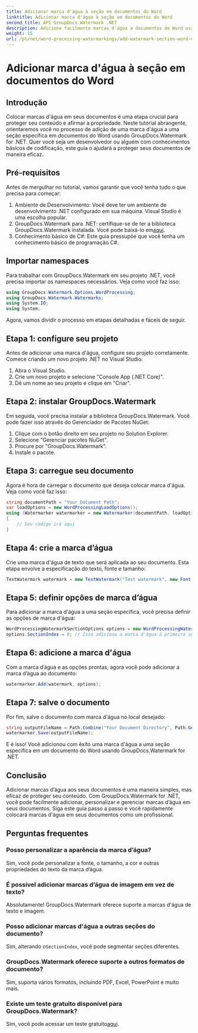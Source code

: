 ```yaml
---
title: Adicionar marca d'água à seção em documentos do Word
linktitle: Adicionar marca d'água à seção em documentos do Word
second_title: API GroupDocs.Watermark .NET
description: Adicione facilmente marcas d'água a documentos do Word usando GroupDocs.Watermark for .NET. Proteja seu conteúdo com este guia simples.
weight: 15
url: /pt/net/word-processing-watermarkings/add-watermark-section-word-docs/
---
```


# Adicionar marca d'água à seção em documentos do Word

## Introdução
Colocar marcas d'água em seus documentos é uma etapa crucial para proteger seu conteúdo e afirmar a propriedade. Neste tutorial abrangente, orientaremos você no processo de adição de uma marca d'água a uma seção específica em documentos do Word usando GroupDocs.Watermark for .NET. Quer você seja um desenvolvedor ou alguém com conhecimentos básicos de codificação, este guia o ajudará a proteger seus documentos de maneira eficaz.
## Pré-requisitos
Antes de mergulhar no tutorial, vamos garantir que você tenha tudo o que precisa para começar:
1. Ambiente de Desenvolvimento: Você deve ter um ambiente de desenvolvimento .NET configurado em sua máquina. Visual Studio é uma escolha popular.
2.  GroupDocs.Watermark para .NET: certifique-se de ter a biblioteca GroupDocs.Watermark instalada. Você pode baixá-lo em[aqui](https://releases.groupdocs.com/Watermark/net/).
3. Conhecimento básico de C#: Este guia pressupõe que você tenha um conhecimento básico de programação C#.
## Importar namespaces
Para trabalhar com GroupDocs.Watermark em seu projeto .NET, você precisa importar os namespaces necessários. Veja como você faz isso:
```csharp
using GroupDocs.Watermark.Options.WordProcessing;
using GroupDocs.Watermark.Watermarks;
using System.IO;
using System;
```
Agora, vamos dividir o processo em etapas detalhadas e fáceis de seguir.
## Etapa 1: configure seu projeto
Antes de adicionar uma marca d'água, configure seu projeto corretamente. Comece criando um novo projeto .NET no Visual Studio:
1. Abra o Visual Studio.
2. Crie um novo projeto e selecione "Console App (.NET Core)".
3. Dê um nome ao seu projeto e clique em "Criar".
## Etapa 2: instalar GroupDocs.Watermark
Em seguida, você precisa instalar a biblioteca GroupDocs.Watermark. Você pode fazer isso através do Gerenciador de Pacotes NuGet:
1. Clique com o botão direito em seu projeto no Solution Explorer.
2. Selecione "Gerenciar pacotes NuGet".
3. Procure por "GroupDocs.Watermark".
4. Instale o pacote.
## Etapa 3: carregue seu documento
Agora é hora de carregar o documento que deseja colocar marca d'água. Veja como você faz isso:
```csharp
string documentPath = "Your Document Path";
var loadOptions = new WordProcessingLoadOptions();
using (Watermarker watermarker = new Watermarker(documentPath, loadOptions))
{
    // Seu código irá aqui
}
```
## Etapa 4: crie a marca d’água
Crie uma marca d'água de texto que será aplicada ao seu documento. Esta etapa envolve a especificação do texto, fonte e tamanho:
```csharp
TextWatermark watermark = new TextWatermark("Test watermark", new Font("Arial", 19));
```
## Etapa 5: definir opções de marca d’água
Para adicionar a marca d'água a uma seção específica, você precisa definir as opções de marca d'água:
```csharp
WordProcessingWatermarkSectionOptions options = new WordProcessingWatermarkSectionOptions();
options.SectionIndex = 0; // Isso adiciona a marca d'água à primeira seção
```
## Etapa 6: adicione a marca d'água
Com a marca d’água e as opções prontas, agora você pode adicionar a marca d’água ao documento:
```csharp
watermarker.Add(watermark, options);
```
## Etapa 7: salve o documento
Por fim, salve o documento com marca d'água no local desejado:
```csharp
string outputFileName = Path.Combine("Your Document Directory", Path.GetFileName(documentPath));
watermarker.Save(outputFileName);
```
E é isso! Você adicionou com êxito uma marca d'água a uma seção específica em um documento do Word usando GroupDocs.Watermark for .NET.
## Conclusão
Adicionar marcas d’água aos seus documentos é uma maneira simples, mas eficaz de proteger seu conteúdo. Com GroupDocs.Watermark for .NET, você pode facilmente adicionar, personalizar e gerenciar marcas d’água em seus documentos. Siga este guia passo a passo e você rapidamente colocará marcas d'água em seus documentos como um profissional.
## Perguntas frequentes
### Posso personalizar a aparência da marca d’água?
Sim, você pode personalizar a fonte, o tamanho, a cor e outras propriedades do texto da marca d’água.
### É possível adicionar marcas d’água de imagem em vez de texto?
Absolutamente! GroupDocs.Watermark oferece suporte a marcas d'água de texto e imagem.
### Posso adicionar marcas d'água a outras seções do documento?
 Sim, alterando o`SectionIndex`, você pode segmentar seções diferentes.
### GroupDocs.Watermark oferece suporte a outros formatos de documento?
Sim, suporta vários formatos, incluindo PDF, Excel, PowerPoint e muito mais.
### Existe um teste gratuito disponível para GroupDocs.Watermark?
 Sim, você pode acessar um teste gratuito[aqui](https://releases.groupdocs.com/).